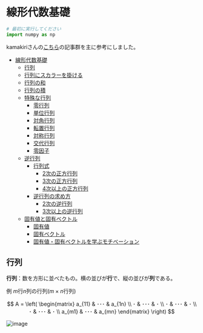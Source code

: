 # 線形代数基礎


```python
# 最初に実行してください
import numpy as np
```

kamakiriさんの[こちら](https://takun-physics.net/category/%e5%a4%a7%e5%ad%a6%e6%95%b0%e5%ad%a6/)の記事群を主に参考にしました。

- [線形代数基礎](#線形代数基礎)
  - [行列](#行列)
  - [行列にスカラーを掛ける](#行列にスカラーを掛ける)
  - [行列の和](#行列の和)
  - [行列の積](#行列の積)
  - [特殊な行列](#特殊な行列)
    - [零行列](#零行列)
    - [単位行列](#単位行列)
    - [対角行列](#対角行列)
    - [転置行列](#転置行列)
    - [対称行列](#対称行列)
    - [交代行列](#交代行列)
    - [零因子](#零因子)
  - [逆行列](#逆行列)
    - [行列式](#行列式)
      - [2次の正方行列](#2次の正方行列)
      - [3次の正方行列](#3次の正方行列)
      - [4次以上の正方行列](#4次以上の正方行列)
    - [逆行列の求め方](#逆行列の求め方)
      - [2次の逆行列](#2次の逆行列)
      - [3次以上の逆行列](#3次以上の逆行列)
  - [固有値と固有ベクトル](#固有値と固有ベクトル)
    - [固有値](#固有値)
    - [固有ベクトル](#固有ベクトル)
    - [固有値・固有ベクトルを学ぶモチベーション](#固有値固有ベクトルを学ぶモチベーション)

<div style="page-break-before:always"></div>

## 行列

**行列**：数を方形に並べたもの。横の並びが**行**で、縦の並びが**列**である。

例 $m$行$n$列の行列($m×n$行列)  

$$
A = \left(
\begin{matrix} 
a_{11} & ･･･ & a_{1n} \\ 
･ & ･･･ & ･ \\
･ & ･･･ & ･ \\
･ & ･･･ & ･ \\
a_{m1} & ･･･ & a_{mn} 
\end{matrix} 
\right)
$$

![image](https://github.com/kiryu-3/Prmn2023/assets/84606676/50157a12-8b43-414a-9dc4-6d2e1b095076)


